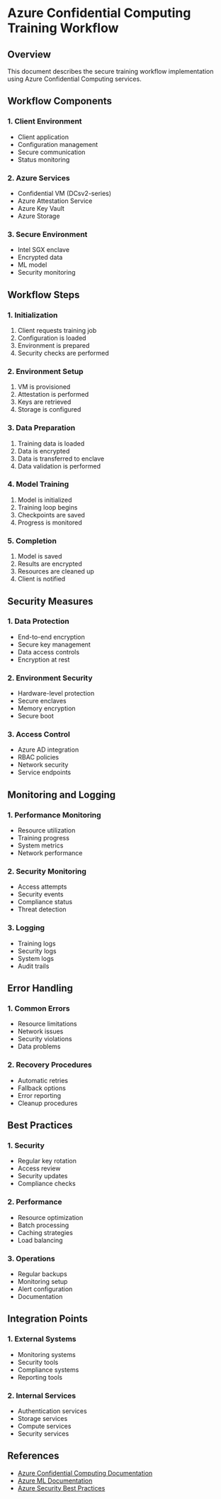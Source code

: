 # Azure Confidential Computing Training Workflow

## Overview

This document describes the secure training workflow implementation using Azure Confidential Computing services.

## Workflow Components

### 1. Client Environment
- Client application
- Configuration management
- Secure communication
- Status monitoring

### 2. Azure Services
- Confidential VM (DCsv2-series)
- Azure Attestation Service
- Azure Key Vault
- Azure Storage

### 3. Secure Environment
- Intel SGX enclave
- Encrypted data
- ML model
- Security monitoring

## Workflow Steps

### 1. Initialization
1. Client requests training job
2. Configuration is loaded
3. Environment is prepared
4. Security checks are performed

### 2. Environment Setup
1. VM is provisioned
2. Attestation is performed
3. Keys are retrieved
4. Storage is configured

### 3. Data Preparation
1. Training data is loaded
2. Data is encrypted
3. Data is transferred to enclave
4. Data validation is performed

### 4. Model Training
1. Model is initialized
2. Training loop begins
3. Checkpoints are saved
4. Progress is monitored

### 5. Completion
1. Model is saved
2. Results are encrypted
3. Resources are cleaned up
4. Client is notified

## Security Measures

### 1. Data Protection
- End-to-end encryption
- Secure key management
- Data access controls
- Encryption at rest

### 2. Environment Security
- Hardware-level protection
- Secure enclaves
- Memory encryption
- Secure boot

### 3. Access Control
- Azure AD integration
- RBAC policies
- Network security
- Service endpoints

## Monitoring and Logging

### 1. Performance Monitoring
- Resource utilization
- Training progress
- System metrics
- Network performance

### 2. Security Monitoring
- Access attempts
- Security events
- Compliance status
- Threat detection

### 3. Logging
- Training logs
- Security logs
- System logs
- Audit trails

## Error Handling

### 1. Common Errors
- Resource limitations
- Network issues
- Security violations
- Data problems

### 2. Recovery Procedures
- Automatic retries
- Fallback options
- Error reporting
- Cleanup procedures

## Best Practices

### 1. Security
- Regular key rotation
- Access review
- Security updates
- Compliance checks

### 2. Performance
- Resource optimization
- Batch processing
- Caching strategies
- Load balancing

### 3. Operations
- Regular backups
- Monitoring setup
- Alert configuration
- Documentation

## Integration Points

### 1. External Systems
- Monitoring systems
- Security tools
- Compliance systems
- Reporting tools

### 2. Internal Services
- Authentication services
- Storage services
- Compute services
- Security services

## References

- [Azure Confidential Computing Documentation](https://docs.microsoft.com/en-us/azure/confidential-computing/)
- [Azure ML Documentation](https://docs.microsoft.com/en-us/azure/machine-learning/)
- [Azure Security Best Practices](https://docs.microsoft.com/en-us/azure/security/fundamentals/best-practices-and-patterns) 